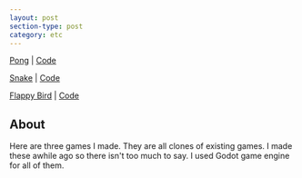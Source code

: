 ```yaml
---
layout: post
section-type: post
category: etc
---
```



[Pong](https://pong.wilderdan.com) 
| 
[Code](https://github.com/WilderDan/Pong-Clone)

[Snake](https://snake.wilderdan.com) 
|
[Code](https://github.com/WilderDan/snake)

[Flappy Bird](https://bird.wilderdan.com) 
|
[Code](https://github.com/WilderDan/flappy-bird)

## About

Here are three games I made. They are all clones of existing games. I made 
these awhile ago so there isn't too much to say. I used Godot game engine
for all of them. 